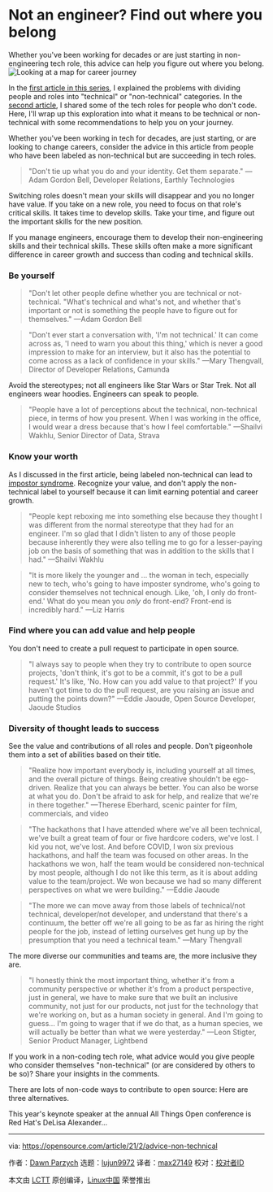 [#]: collector: (lujun9972)
[#]: translator: (max27149)
[#]: reviewer: ( )
[#]: publisher: ( )
[#]: url: ( )
[#]: subject: (Not an engineer? Find out where you belong)
[#]: via: (https://opensource.com/article/21/2/advice-non-technical)
[#]: author: (Dawn Parzych https://opensource.com/users/dawnparzych)

Not an engineer? Find out where you belong
======
Whether you've been working for decades or are just starting in
non-engineering tech role, this advice can help you figure out where you
belong.
![Looking at a map for career journey][1]

In the [first article in this series][2], I explained the problems with dividing people and roles into "technical" or "non-technical" categories. In the [second article][3], I shared some of the tech roles for people who don't code. Here, I'll wrap up this exploration into what it means to be technical or non-technical with some recommendations to help you on your journey.

Whether you've been working in tech for decades, are just starting, or are looking to change careers, consider the advice in this article from people who have been labeled as non-technical but are succeeding in tech roles.

> "Don't tie up what you do and your identity. Get them separate."
>  —Adam Gordon Bell, Developer Relations, Earthly Technologies

Switching roles doesn't mean your skills will disappear and you no longer have value. If you take on a new role, you need to focus on that role's critical skills. It takes time to develop skills. Take your time, and figure out the important skills for the new position.

If you manage engineers, encourage them to develop their non-engineering skills and their technical skills. These skills often make a more significant difference in career growth and success than coding and technical skills.

### Be yourself

> "Don't let other people define whether you are technical or not-technical. "What's technical and what's not, and whether that's important or not is something the people have to figure out for themselves."
>  —Adam Gordon Bell

> "Don't ever start a conversation with, 'I'm not technical.' It can come across as, 'I need to warn you about this thing,' which is never a good impression to make for an interview, but it also has the potential to come across as a lack of confidence in your skills."
>  —Mary Thengvall, Director of Developer Relations, Camunda

Avoid the stereotypes; not all engineers like Star Wars or Star Trek. Not all engineers wear hoodies. Engineers can speak to people.

> "People have a lot of perceptions about the technical, non-technical piece, in terms of how you present. When I was working in the office, I would wear a dress because that's how I feel comfortable."
>  —Shailvi Wakhlu, Senior Director of Data, Strava

### Know your worth

As I discussed in the first article, being labeled non-technical can lead to [impostor syndrome][4]. Recognize your value, and don't apply the non-technical label to yourself because it can limit earning potential and career growth.

> "People kept reboxing me into something else because they thought I was different from the normal stereotype that they had for an engineer. I'm so glad that I didn't listen to any of those people because inherently they were also telling me to go for a lesser-paying job on the basis of something that was in addition to the skills that I had."
>  —Shailvi Wakhlu

> "It is more likely the younger and … the woman in tech, especially new to tech, who's going to have imposter syndrome, who's going to consider themselves not technical enough. Like, 'oh, I only do front-end.' What do you mean you _only_ do front-end? Front-end is incredibly hard."
>  —Liz Harris

### Find where you can add value and help people

You don't need to create a pull request to participate in open source.

> "I always say to people when they try to contribute to open source projects, 'don't think, it's got to be a commit, it's got to be a pull request.' It's like, 'No. How can you add value to that project?' If you haven't got time to do the pull request, are you raising an issue and putting the points down?"
>  —Eddie Jaoude, Open Source Developer, Jaoude Studios

### Diversity of thought leads to success

See the value and contributions of all roles and people. Don't pigeonhole them into a set of abilities based on their title.

> "Realize how important everybody is, including yourself at all times, and the overall picture of things. Being creative shouldn't be ego-driven. Realize that you can always be better. You can also be worse at what you do. Don't be afraid to ask for help, and realize that we're in there together."
>  —Therese Eberhard, scenic painter for film, commercials, and video

> "The hackathons that I have attended where we've all been technical, we've built a great team of four or five hardcore coders, we've lost. I kid you not, we've lost. And before COVID, I won six previous hackathons, and half the team was focused on other areas. In the hackathons we won, half the team would be considered non-technical by most people, although I do not like this term, as it is about adding value to the team/project. We won because we had so many different perspectives on what we were building."
>  —Eddie Jaoude

> "The more we can move away from those labels of technical/not technical, developer/not developer, and understand that there's a continuum, the better off we're all going to be as far as hiring the right people for the job, instead of letting ourselves get hung up by the presumption that you need a technical team."
>  —Mary Thengvall

The more diverse our communities and teams are, the more inclusive they are.

> "I honestly think the most important thing, whether it's from a community perspective or whether it's from a product perspective, just in general, we have to make sure that we built an inclusive community, not just for our products, not just for the technology that we're working on, but as a human society in general. And I'm going to guess… I'm going to wager that if we do that, as a human species, we will actually be better than what we were yesterday."
>  —Leon Stigter, Senior Product Manager, Lightbend

If you work in a non-coding tech role, what advice would you give people who consider themselves "non-technical" (or are considered by others to be so)? Share your insights in the comments.

There are lots of non-code ways to contribute to open source: Here are three alternatives.

This year's keynote speaker at the annual All Things Open conference is Red Hat's DeLisa Alexander...

--------------------------------------------------------------------------------

via: https://opensource.com/article/21/2/advice-non-technical

作者：[Dawn Parzych][a]
选题：[lujun9972][b]
译者：[max27149](https://github.com/max27149)
校对：[校对者ID](https://github.com/校对者ID)

本文由 [LCTT](https://github.com/LCTT/TranslateProject) 原创编译，[Linux中国](https://linux.cn/) 荣誉推出

[a]: https://opensource.com/users/dawnparzych
[b]: https://github.com/lujun9972
[1]: https://opensource.com/sites/default/files/styles/image-full-size/public/lead-images/career_journey_road_gps_path_map_520.png?itok=PpL6jJgY (Looking at a map for career journey)
[2]: https://opensource.com/article/21/2/what-does-it-mean-be-technical
[3]: https://opensource.com/article/21/2/non-engineering-jobs-tech
[4]: https://opensource.com/business/15/9/tips-avoiding-impostor-syndrome
